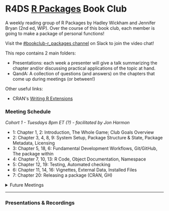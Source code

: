 # R4DS [R Packages](https://r-pkgs.org/index.html) Book Club

A weekly reading group of R Packages by Hadley Wickham and Jennifer Bryan (2nd ed, WIP). Over the course of this book club, each member is going to make a package of personal functions!

Visit the [#bookclub-r_packages channel](https://r4ds.io/join) on Slack to join the video chat! 

This repo contains 2 main folders:

- Presentations: each week a presenter will give a talk summarizing the chapter and/or discussing practical applications of the topic at hand. 
- QandA: A collection of questions (and answers) on the chapters that come up during meetings (or between!)

Other useful links:

- CRAN's [Writing R Extensions](https://cran.r-project.org/doc/manuals/r-release/R-exts.html)

### Meeting Schedule 

*Cohort 1 - Tuesdays 8pm ET (?) - facilitated by Jon Harmon*

- 1: Chapter 1, 2: Introduction, The Whole Game; Club Goals Overview
- 2: Chapter 3, 4, 8, 9: System Setup, Package Structure & State, Package Metadata, Licensing
- 3: Chapter 5, 18, 6: Fundamental Development Workflows, Git/GitHub, The package within
- 4: Chapter 7, 10, 13: R Code, Object Documentation, Namespace
- 5: Chapter 12, 19: Testing, Automated checking
- 6: Chapter 11, 14, 16: Vignettes, External Data, Installed Files
- 7: Chapter 20: Releasing a package (CRAN, GH)

<details>
  <summary> Future Meetings </summary>

</details>
<hr>


### Presentations & Recordings

